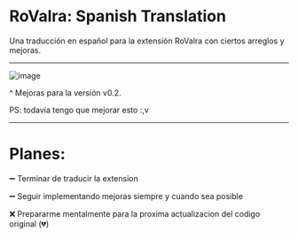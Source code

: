 # RoValra: Spanish Translation
Una traducción en español para la extensión RoValra con ciertos arreglos y mejoras.
___
![image](https://github.com/user-attachments/assets/2f7bc406-8d97-4df8-ad71-b09c8a726b27)

^ Mejoras para la versión v0.2.

PS: todavía tengo que mejorar esto :,v

___

# **Planes:**

➖ Terminar de traducir la extension

➖ Seguir implementando mejoras siempre y cuando sea posible

❌ Prepararme mentalmente para la proxima actualizacion del codigo original (💔)
